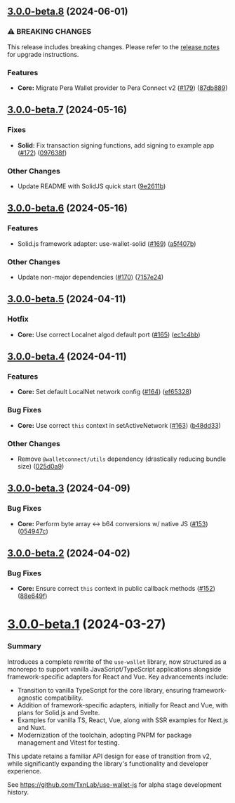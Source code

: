 ## [3.0.0-beta.8](https://github.com/txnlab/use-wallet/compare/v3.0.0-beta.7...v3.0.0-beta.8) (2024-06-01)

### :warning: BREAKING CHANGES

This release includes breaking changes. Please refer to the [release notes](https://github.com/TxnLab/use-wallet/releases/tag/v3.0.0-beta.8) for upgrade instructions.

### Features

- **Core:** Migrate Pera Wallet provider to Pera Connect v2 ([#179](https://github.com/TxnLab/use-wallet/pull/179)) ([87db889](https://github.com/TxnLab/use-wallet/commit/87db889e9403e8efa01db3ebce3d4f494d4c9280))

## [3.0.0-beta.7](https://github.com/txnlab/use-wallet/compare/v3.0.0-beta.6...v3.0.0-beta.7) (2024-05-16)

### Fixes

- **Solid:** Fix transaction signing functions, add signing to example app ([#172](https://github.com/TxnLab/use-wallet/pull/172)) ([097638f](https://github.com/TxnLab/use-wallet/commit/097638f8a73cb0c43979614b356effc5e5019fc3))

### Other Changes

- Update README with SolidJS quick start ([9e2611b](https://github.com/TxnLab/use-wallet/commit/9e2611b17ee042d06e8a62d38af8c6f0d411b6c8))

## [3.0.0-beta.6](https://github.com/txnlab/use-wallet/compare/v3.0.0-beta.5...v3.0.0-beta.6) (2024-05-16)

### Features

- Solid.js framework adapter: use-wallet-solid ([#169](https://github.com/TxnLab/use-wallet/pull/169)) ([a5f407b](https://github.com/TxnLab/use-wallet/commit/a5f407b41e1351c4511e84b9da7ecaebbc0b76ce))

### Other Changes

- Update non-major dependencies ([#170](https://github.com/TxnLab/use-wallet/pull/170)) ([7157e24](https://github.com/TxnLab/use-wallet/commit/7157e248110ef6e6e46bd869191a6c5872b48707))

## [3.0.0-beta.5](https://github.com/txnlab/use-wallet/compare/v3.0.0-beta.4...v3.0.0-beta.5) (2024-04-11)

### Hotfix

- **Core:** Use correct Localnet algod default port ([#165](https://github.com/txnlab/use-wallet/pull/165)) ([ec1c4bb](https://github.com/txnlab/use-wallet/commit/ec1c4bb4151706bf930121549da12699a22fa714))

## [3.0.0-beta.4](https://github.com/txnlab/use-wallet/compare/v3.0.0-beta.3...v3.0.0-beta.4) (2024-04-11)

### Features

- **Core:** Set default LocalNet network config ([#164](https://github.com/txnlab/use-wallet/pull/164)) ([ef65328](https://github.com/txnlab/use-wallet/commit/ef653283897c514705db8339c6413172d4802aa8))

### Bug Fixes

- **Core:** Use correct `this` context in setActiveNetwork ([#163](https://github.com/txnlab/use-wallet/pull/163)) ([b48dd33](https://github.com/txnlab/use-wallet/commit/b48dd33c98092a3165b6e034fd16e9dbd3ae0848))

### Other Changes

- Remove `@walletconnect/utils` dependency (drastically reducing bundle size) ([025d0a9](https://github.com/txnlab/use-wallet/commit/025d0a9face8bd3681354959d4a7271cdd881da3))

## [3.0.0-beta.3](https://github.com/txnlab/use-wallet/compare/v3.0.0-beta.2...v3.0.0-beta.3) (2024-04-09)

### Bug Fixes

- **Core:** Perform byte array <-> b64 conversions w/ native JS ([#153](https://github.com/txnlab/use-wallet/pull/153)) ([054947c](https://github.com/txnlab/use-wallet/commit/054947c911a34fb297df9f368f61c252280c49f7))

## [3.0.0-beta.2](https://github.com/txnlab/use-wallet/compare/v3.0.0-beta.1...v3.0.0-beta.2) (2024-04-02)

### Bug Fixes

- **Core:** Ensure correct `this` context in public callback methods ([#152](https://github.com/txnlab/use-wallet/pull/152)) ([88e649f](https://github.com/txnlab/use-wallet/commit/88e649f5856af3461b7635cc7c922fa4d5acb63b))

# [3.0.0-beta.1](https://github.com/TxnLab/use-wallet/tree/v3.0.0-beta.1) (2024-03-27)

### Summary

Introduces a complete rewrite of the `use-wallet` library, now structured as a monorepo to support vanilla JavaScript/TypeScript applications alongside framework-specific adapters for React and Vue. Key advancements include:

- Transition to vanilla TypeScript for the core library, ensuring framework-agnostic compatibility.
- Addition of framework-specific adapters, initially for React and Vue, with plans for Solid.js and Svelte.
- Examples for vanilla TS, React, Vue, along with SSR examples for Next.js and Nuxt.
- Modernization of the toolchain, adopting PNPM for package management and Vitest for testing.

This update retains a familiar API design for ease of transition from v2, while significantly expanding the library's functionality and developer experience.

See https://github.com/TxnLab/use-wallet-js for alpha stage development history.
